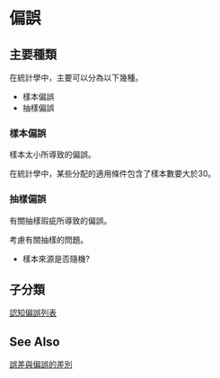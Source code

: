 # 偏誤
## 主要種類
在統計學中，主要可以分為以下幾種。

+ 樣本偏誤
+ 抽樣偏誤
  
### 樣本偏誤
樣本太小所導致的偏誤。

在統計學中，某些分配的適用條件包含了樣本數要大於30。

### 抽樣偏誤
有關抽樣瑕疵所導致的偏誤。

考慮有關抽樣的問題。
+ 樣本來源是否隨機?

## 子分類
[認知偏誤列表](https://zh.wikipedia.org/zh-tw/%E8%AA%8D%E7%9F%A5%E5%81%8F%E8%AA%A4%E5%88%97%E8%A1%A8)

## See Also
[誤差與偏誤的差別](https://medium.com/marketingdatascience/%E8%AA%A4%E5%B7%AE-%E8%88%87-%E5%81%8F%E8%AA%A4-%E7%9A%84%E5%B7%AE%E5%88%A5-cb9cf413467)



